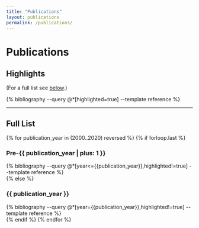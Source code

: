 ```yaml
---
title: "Publications"
layout: publications
permalink: /publications/
---
```


# Publications

## Highlights

(For a full list see [below](#full-list).)

<!-- Removes bullet points generated by Jekyll-Scholar !-->
<style>
ul, li {
    padding: 0;
    margin: 0;
    list-style-type: none;
}
</style>
<div class="container-fluid">
{% bibliography --query @*[highlighted=true] --template reference %}
</div>
<!-- Resets lists !-->
<style>
ul, li {
    padding: initial;
    margin: initial;
    list-style-type: initial;
}
</style>

<hr>

## Full List

<!-- Removes bullet points generated by Jekyll-Scholar !-->
<style>
ul, li {
    padding: 0;
    margin: 0;
    list-style-type: none;
}
</style>
{% for publication_year in (2000..2020) reversed %}
{% if forloop.last %}
<h3>Pre-{{ publication_year | plus: 1 }}</h3>
<div class="container-fluid">
{% bibliography --query @*[year<={{publication_year}},highlighted!=true] --template reference %}
</div>
{% else %}
<h3>{{ publication_year }}</h3>
<div class="container-fluid">
{% bibliography --query @*[year={{publication_year}},highlighted!=true] --template reference %}
</div>
{% endif %}
{% endfor %}
<!-- Resets lists !-->
<style>
ul, li {
    padding: initial;
    margin: initial;
    list-style-type: initial;
}
</style>
